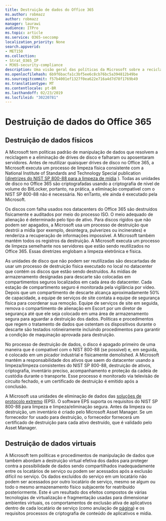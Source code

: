 ```yaml
---
title: Destruição de dados do Office 365
ms.author: robmazz
author: robmazz
manager: laurawi
audience: ITPro
ms.topic: article
ms.service: O365-seccomp
localization_priority: None
search.appverid:
- MET150
ms.collection:
- Strat_O365_IP
- M365-security-compliance
description: Uma visão geral das políticas da Microsoft sobre a reciclagem, a alienação ou a destruição de drives e servidores de disco de datacenter do Office 365.
ms.openlocfilehash: 6b9f6bacfa1c3bf5ee6c8cb76bc5a394812b49be
ms.sourcegitcommit: f57b4001ef1327f0ea622e716a4d7d78f1769b49
ms.translationtype: MT
ms.contentlocale: pt-BR
ms.lasthandoff: 02/23/2019
ms.locfileid: "30220781"
---
```

# <a name="office-365-data-destruction"></a>Destruição de dados do Office 365

## <a name="physical-data-destruction"></a>Destruição de dados físicos

A Microsoft tem políticas padrão de manipulação de dados que resolvem a reciclagem e a eliminação de drives de disco e falharam ou aposentaram servidores. Antes de reutilizar quaisquer drives de disco no Office 365, a Microsoft executa um processo de limpeza física consistente com a National Institute of Standards and Technology Special publication [[diretrizes do NIST SP 800-88 para a limpeza de mídia](http://nvlpubs.nist.gov/nistpubs/SpecialPublications/NIST.SP.800-88r1.pdf) ). Todas as unidades de disco no Office 365 são criptografadas usando a criptografia de nível de volume do BitLocker, portanto, na prática, a eliminação compatível com o NIST SP 800-88 não é necessária. No enTanto, ele ainda é executado pela Microsoft.

Os discos com falha usados nos datacenters do Office 365 são destruídos fisicamente e auditados por meio do processo ISO. O meio adequado de alienação é determinado pelo tipo de ativo. Para discos rígidos que não podem ser apagados, a Microsoft usa um processo de destruição que destrói a mídia (por exemplo, desintegra, pulverizes ou incinerates) e renderiza a recuperação de informações impossível. A Microsoft também mantém todos os registros da destruição. A Microsoft executa um processo de limpeza semelhante nos servidores que estão sendo reutilizados no Office 365. Essas diretrizes englobam a limpeza eletrônica e física.

As unidades de disco que não podem ser reutilizadas são descartadas de usar um processo de destruição física executado no local no datacenter que contém os discos que estão sendo destruídos. As mídias de armazenamento designadas para descarte são colocadas em compartimentos seguros localizados em cada área do datacenter. Cada estação de compartimento seguro é monitorada pela vigilância por vídeo. Depois que um compartimento de descarte alcança aproximadamente 50% de capacidade, a equipe de serviços de site contata a equipe de segurança física para coordenar sua remoção. Equipe de serviços de site em seguida, remova o compartimento de alienação em Escort por um diretor de segurança até que ele seja colocado em uma área de armazenamento segura para aguardar a destruição dos dados. Políticas e procedimentos que regem o tratamento de dados que ostentam os dispositivos durante o descarte são testados rotineiramente incluindo procedimentos para garantir a condição de maquinação aprovada para destruição.

No processo de destruição de dados, o disco é apagado primeiro de uma maneira que é compatível com o NIST 800-88 (se possível) e, em seguida, é colocado em um picador industrial e fisicamente demolished. A Microsoft mantém a responsabilidade dos ativos que saem do datacenter usando a limpeza/limpeza consistentes do NIST SP 800-88, destruição de ativos, criptografia, inventário preciso, acompanhamento e proteção da cadeia de custódia durante o transporte. Esse processo é monitorado via televisão de circuito fechado, e um certificado de destruição é emitido após a conclusão.

A Microsoft usa unidades de eliminação de dados das [soluções de protocolo extremo](http://www.enterprisedataerasure.com/) (EPS). O software EPS suporta os requisitos do NIST SP 800-88 para limpeza e limpeza/eliminação segura. Antes da limpeza ou destruição, um inventário é criado pelo Microsoft Asset Manager. Se um fornecedor for usado para destruição, o fornecedor fornecerá um certificado de destruição para cada ativo destruído, que é validado pelo Asset Manager.

## <a name="virtual-data-destruction"></a>Destruição de dados virtuais

A Microsoft tem políticas e procedimentos de manipulação de dados que também abordam a destruição virtual efetiva dos dados para proteger contra a possibilidade de dados sendo compartilhados inadequadamente entre os locatários de serviço ou podem ser acessados após a exclusão difícil no serviço. Os dados excluídos do serviço em um locatário não podem ser acessados por outro locatário de serviço, mesmo se algum ou todo o mesmo armazenamento físico subjacente for reatribuído posteriormente. Este é um resultado dos efeitos compostos de várias tecnologias de virtualização e fragmentação usadas para dimensionar ambientes virtuais, os comportamentos de exclusão ativa de aplicativos dentro de cada locatário de serviço (como anulação de [página](https://docs.microsoft.com/office365/securitycompliance/office-365-exchange-online-data-deletion#page-zeroing)) e os requisitos processos de criptografia de conteúdo de aplicativos e mídia.